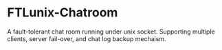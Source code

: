 # FTLunix-Chatroom
A fault-tolerant chat room running under unix socket.
Supporting multiple clients, server fail-over, and chat log backup mechaism.

